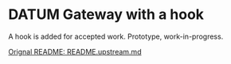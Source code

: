 # DATUM Gateway with a hook

A hook is added for accepted work.
Prototype, work-in-progress.

[Orignal README: README.upstream.md](README.upstream.md)
